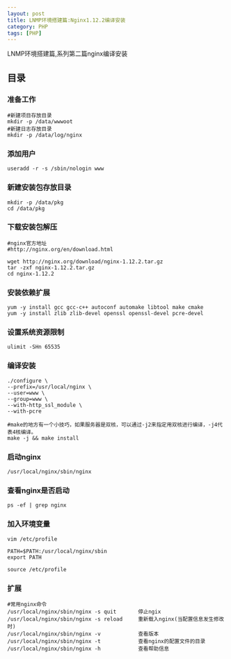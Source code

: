 ```yaml
---
layout: post
title: LNMP环境搭建篇:Nginx1.12.2编译安装
category: PHP
tags: [PHP]
---
```


LNMP环境搭建篇,系列第二篇nginx编译安装

## 目录

### 准备工作
```
#新建项目存放目录   
mkdir -p /data/wwwoot  	
#新建日志存放目录	
mkdir -p /data/log/nginx	
```

### 添加用户
```
useradd -r -s /sbin/nologin www
```

### 新建安装包存放目录

```
mkdir -p /data/pkg
cd /data/pkg
```

### 下载安装包解压
```
#nginx官方地址
#http://nginx.org/en/download.html

wget http://nginx.org/download/nginx-1.12.2.tar.gz
tar -zxf nginx-1.12.2.tar.gz
cd nginx-1.12.2
```

### 安装依赖扩展
```
yum -y install gcc gcc-c++ autoconf automake libtool make cmake
yum -y install zlib zlib-devel openssl openssl-devel pcre-devel
```

### 设置系统资源限制
```
ulimit -SHn 65535
```

### 编译安装
```
./configure \
--prefix=/usr/local/nginx \
--user=www \
--group=www \
--with-http_ssl_module \
--with-pcre

#make的地方有一个小技巧，如果服务器是双核，可以通过-j2来指定用双核进行编译，-j4代表4核编译。
make -j && make install
```

### 启动nginx
```
/usr/local/nginx/sbin/nginx
```

### 查看nginx是否启动
```
ps -ef | grep nginx 
```

### 加入环境变量
```
vim /etc/profile

PATH=$PATH:/usr/local/nginx/sbin
export PATH

source /etc/profile
```

### 扩展
```
#常用nginx命令
/usr/local/nginx/sbin/nginx -s quit       停止ngix
/usr/local/nginx/sbin/nginx -s reload     重新载入nginx(当配置信息发生修改时)
/usr/local/nginx/sbin/nginx -v            查看版本
/usr/local/nginx/sbin/nginx -t            查看nginx的配置文件的目录
/usr/local/nginx/sbin/nginx -h            查看帮助信息
```



